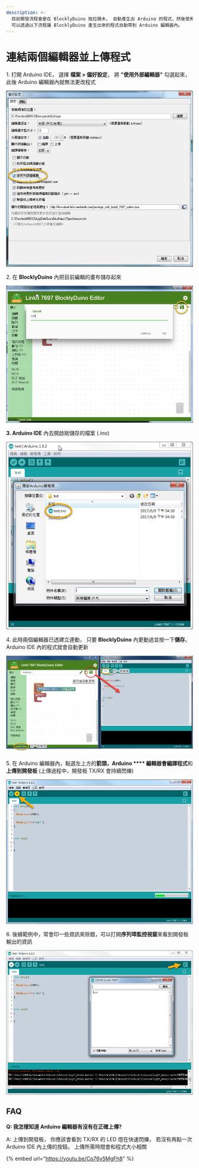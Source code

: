 ```yaml
---
description: >-
  目前開發流程會是在 BlocklyDuino 拖拉積木， 自動產生出 Arduino 的程式，然後使用 Arduino 編輯器來編譯和上傳。
  可以透過以下流程讓 BlocklyDuino 產生出來的程式自動帶到 Arduino 編輯器內。
---
```


# 連結兩個編輯器並上傳程式

1\. 打開 Arduino IDE，  選擇 **檔案 > 偏好設定**，  將 **"使用外部編輯器"** 勾選起來， 此後 Arduino 編輯器內就無法更改程式

![](../../.gitbook/assets/image-24.png)

2\. 在 **BlocklyDuino** 內把目前編輯的畫布儲存起來

![](../../.gitbook/assets/image-25.png)

**3. Arduino IDE** 內去開啟剛儲存的檔案 (.ino)

![](<../../.gitbook/assets/image-26 (1).png>)

4\. 此時兩個編輯器已透建立連動， 只要 **BlocklyDuino** 內更動過並按一下**儲存**。 Arduino IDE 內的程式就會自動更新

![](../../.gitbook/assets/image-27.png)

5\. 在 Arduino 編輯器內，點選左上方的**箭頭，**Arduino **** 編輯器會**編譯程式**和**上傳到開發板** (上傳過程中，開發板 TX/RX 會持續閃爍)

![](../../.gitbook/assets/image-28.png)

6\. 後續範例中，常會印一些資訊來除錯，可以打開**序列埠監控視窗**來看到開發板輸出的資訊

![](../../.gitbook/assets/image-29.png)

## FAQ <a href="#id-lian-jie-liang-ge-bian-ji-qi-bing-shang-chuan-cheng-shi-faq" id="id-lian-jie-liang-ge-bian-ji-qi-bing-shang-chuan-cheng-shi-faq"></a>

**Q: 我怎樣知道 Arduino 編輯器有沒有在正確上傳?**

A: 上傳到開發板， 你應該會看到 TX/RX 的 LED 燈在快速閃爍， 若沒有再點一次 Arduino IDE 內上傳的按鈕。 上傳所需時間會和程式大小相關

{% embed url="https://youtu.be/Cp76v5MgFh8" %}

